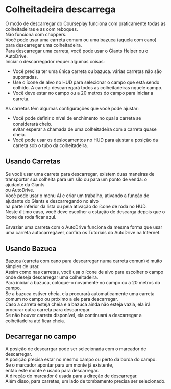 # Colheitadeira descarrega
  
O modo de descarregar do Courseplay funciona com praticamente todas as colheitadeiras e as com reboques.  
Não funciona com choppers.  
Você pode usar uma carreta comum ou uma bazuca (aquela com cano) para descarregar uma colheitadeira.  
Para descarregar uma carreta, você pode usar o Giants Helper ou o AutoDrive.  
Iniciar o descarregador requer algumas coisas:  
- Você precisa ter uma única carreta ou bazuca. várias carretas não são suportadas.  
- Use o ícone de alvo no HUD para selecionar o campo que está sendo colhido. A carreta descarregará todos as colheitadeiras nquele campo.  
- Você deve estar no campo ou a 20 metros do campo para iniciar a carreta.  
  
As carretas têm algumas configurações que você pode ajustar:  
- Você pode definir o nível de enchimento no qual a carreta se considerará cheio.   
evitar esperar a chamada de uma colheitadeira com a carreta quase cheia.  
- Você pode usar os deslocamentos no HUD para ajustar a posição da carreta sob o tubo da colheitadeira.  
  


## Usando Carretas

  
Se você usar uma carreta para descarregar, existem duas maneiras de transportar sua colheita para um silo ou para um ponto de venda: o ajudante da Giants  
ou AutoDrive.  
Você pode usar o menu AI e criar um trabalho, ativando a função de ajudante do Giants e descarregando no alvo   
na parte inferior da lista ou pela ativação do ícone de roda no HUD.  
Neste último caso, você deve escolher a estação de descarga depois que o ícone da roda ficar azul.  
  
Esvaziar uma carreta com o AutoDrive funciona da mesma forma que usar uma carreta autocarregável, confira os Tutoriais do AutoDrive na Internet.  


## Usando Bazuca

  
Bazuca (carreta com cano para descarregar numa carreta comun) é muito simples de usar.  
Assim como nas carretas, você usa o ícone de alvo para escolher o campo onde deseja descarregar uma colheitadeira.  
Para iniciar a bazuca, coloque-o novamente no campo ou a 20 metros do campo.  
Se a bazuca estiver cheia, ela procurará automaticamente uma carreta comum no campo ou próximo a ele para descarregar.  
Caso a carreta esteja cheia e a bazuca ainda não esteja vazia, ela irá procurar outra carreta para descarregar.  
Se não houver carreta disponível, ela continuará a descarregar a colheitadeira até ficar cheia.  


## Decarregar no campo

  
A posição de descarrgar pode ser selecionada com o marcador de descarregar.  
A posição precisa estar no mesmo campo ou perto da borda do campo.  
Se o marcador apontar para um monte já existente,  
então este monte é usado para descarregar.  
A direção do marcador é usada para a direção de descarregar.  
Além disso, para carretas, um lado de tombamento precisa ser selecionado.  


